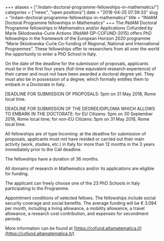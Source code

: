 +++
aliases = ["/indam-doctoral-programme-fellowships-in-mathematics/"]
categories = ["news", "open positions"]
date = "2018-04-25 07:39:33"
slug = "indam-doctoral-programme-fellowships-in-mathematics"
title = "INdAM Doctoral Programme fellowships in Mathematics"
+++
The INdAM Doctoral Programme fellowships in Mathematics and/or
Applications Cofunded by Marie Sklodowska-Curie Actions
(INdAM-DP-COFUND-2015) offers PhD fellowships in the framework of the
European Horizon 2020 programme “Marie Sklodowska-Curie Co-funding of
Regional, National and International Programmes”. These fellowships
offer to researchers from all over the world the opportunity to enter a
PhD School in Italy.

On the date of the deadline for the submission of proposals, applicants
must be in the first four years (full-time equivalent research
experience) of their career and must not have been awarded a doctoral
degree yet. They must also be in possession of a degree, which formally
entitles them to embark in a Doctorate in Italy.

DEADLINE FOR SUBMISSION OF PROPOSALS: <span class="aBn"><span
class="aQJ">5pm</span></span> on <span class="aBn"><span class="aQJ">31
May 2018</span></span>, Rome local time.

DEADLINE FOR SUBMISSION OF THE DEGREE/DIPLOMA WHICH ALLOWS TO EMBARK IN
THE DOCTORATE: for EU Citizens: <span class="aBn"><span
class="aQJ">5pm</span></span> on <span class="aBn"><span class="aQJ">30
September 2018</span></span>, Rome local time; for non-EU
Citizens: <span class="aBn"><span class="aQJ">5pm</span></span> on <span
class="aBn"><span class="aQJ">31 May 2018</span></span>, Rome local
time.

All fellowships are of type Incoming: at the deadline for submission of
proposals, applicants must not have resided or carried out their main
activity (work, studies, etc.) in Italy for more than 12 months in the 3
years immediately prior to the Call deadline.

The fellowships have a duration of 36 months.

All domains of research in Mathematics and/or its applications are
eligible for funding.

The applicant can freely choose one of the 23 PhD Schools in Italy
participating to the Programme.

Appointment conditions of selected fellows. The fellowships include
social security coverage and social benefits. The average funding will
be € 3.094 per month, including a living allowance, a mobility
allowance, a travel allowance, a research cost contribution, and
expenses for secondment periods.

More information can be found
at [https://cofund.altamatematica.it](https://cofund.altamatematica.it/)
